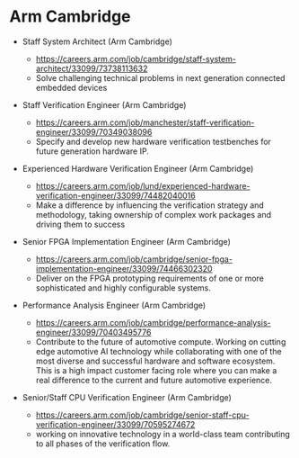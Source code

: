 # Arm Cambridge

* Staff System Architect (Arm Cambridge)
  * https://careers.arm.com/job/cambridge/staff-system-architect/33099/73738113632
  * Solve challenging technical problems in next generation connected embedded devices

* Staff Verification Engineer (Arm Cambridge)
  * https://careers.arm.com/job/manchester/staff-verification-engineer/33099/70349038096
  * Specify and develop new hardware verification testbenches for future generation hardware IP.

* Experienced Hardware Verification Engineer (Arm Cambridge)
  * https://careers.arm.com/job/lund/experienced-hardware-verification-engineer/33099/74482040016
  * Make a difference by influencing the verification strategy and methodology, taking ownership of complex work packages and driving them to success

* Senior FPGA Implementation Engineer (Arm Cambridge)
  * https://careers.arm.com/job/cambridge/senior-fpga-implementation-engineer/33099/74466302320 
  * Deliver on the FPGA prototyping requirements of one or more sophisticated and highly configurable systems.

* Performance Analysis Engineer (Arm Cambridge)
  * https://careers.arm.com/job/cambridge/performance-analysis-engineer/33099/70403495776
  * Contribute to the future of automotive compute. Working on cutting edge automotive AI technology while collaborating with one of the most diverse and successful hardware and software ecosystem. This is a high impact customer facing role where you can make a real difference to the current and future automotive experience.

* Senior/Staff CPU Verification Engineer (Arm Cambridge)
  * https://careers.arm.com/job/cambridge/senior-staff-cpu-verification-engineer/33099/70595274672
  * working on innovative technology in a world-class team contributing to all phases of the verification flow.
